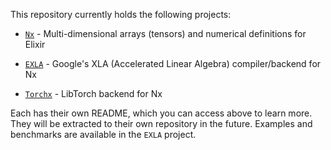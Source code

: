 This repository currently holds the following projects:

  * [`Nx`](https://github.com/elixir-nx/nx/tree/main/nx#readme) - Multi-dimensional arrays (tensors) and numerical definitions for Elixir

  * [`EXLA`](https://github.com/elixir-nx/nx/tree/main/exla#readme) - Google's XLA (Accelerated Linear Algebra) compiler/backend for Nx

  * [`Torchx`](https://github.com/elixir-nx/nx/tree/main/torchx#readme) - LibTorch backend for Nx

Each has their own README, which you can access above to learn more. They will be extracted to their own repository in the future. Examples and benchmarks are available in the `EXLA` project.
